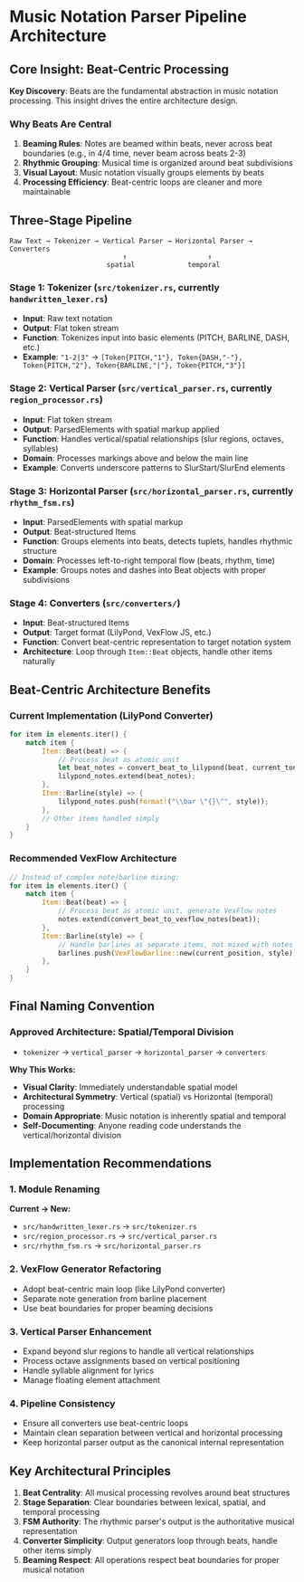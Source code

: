 # Music Notation Parser Pipeline Architecture

## Core Insight: Beat-Centric Processing

**Key Discovery**: Beats are the fundamental abstraction in music notation processing. This insight drives the entire architecture design.

### Why Beats Are Central

1. **Beaming Rules**: Notes are beamed within beats, never across beat boundaries (e.g., in 4/4 time, never beam across beats 2-3)
2. **Rhythmic Grouping**: Musical time is organized around beat subdivisions
3. **Visual Layout**: Music notation visually groups elements by beats
4. **Processing Efficiency**: Beat-centric loops are cleaner and more maintainable

## Three-Stage Pipeline

```
Raw Text → Tokenizer → Vertical Parser → Horizontal Parser → Converters
                            ↑                    ↑
                        spatial             temporal
```

### Stage 1: Tokenizer (`src/tokenizer.rs`, currently `handwritten_lexer.rs`)
- **Input**: Raw text notation
- **Output**: Flat token stream
- **Function**: Tokenizes input into basic elements (PITCH, BARLINE, DASH, etc.)
- **Example**: `"1-2|3"` → `[Token{PITCH,"1"}, Token{DASH,"-"}, Token{PITCH,"2"}, Token{BARLINE,"|"}, Token{PITCH,"3"}]`

### Stage 2: Vertical Parser (`src/vertical_parser.rs`, currently `region_processor.rs`)
- **Input**: Flat token stream
- **Output**: ParsedElements with spatial markup applied
- **Function**: Handles vertical/spatial relationships (slur regions, octaves, syllables)
- **Domain**: Processes markings above and below the main line
- **Example**: Converts underscore patterns to SlurStart/SlurEnd elements

### Stage 3: Horizontal Parser (`src/horizontal_parser.rs`, currently `rhythm_fsm.rs`)
- **Input**: ParsedElements with spatial markup
- **Output**: Beat-structured Items
- **Function**: Groups elements into beats, detects tuplets, handles rhythmic structure
- **Domain**: Processes left-to-right temporal flow (beats, rhythm, time)
- **Example**: Groups notes and dashes into Beat objects with proper subdivisions

### Stage 4: Converters (`src/converters/`)
- **Input**: Beat-structured Items
- **Output**: Target format (LilyPond, VexFlow JS, etc.)
- **Function**: Convert beat-centric representation to target notation system
- **Architecture**: Loop through `Item::Beat` objects, handle other items naturally

## Beat-Centric Architecture Benefits

### Current Implementation (LilyPond Converter)
```rust
for item in elements.iter() {
    match item {
        Item::Beat(beat) => {
            // Process beat as atomic unit
            let beat_notes = convert_beat_to_lilypond(beat, current_tonic)?;
            lilypond_notes.extend(beat_notes);
        },
        Item::Barline(style) => {
            lilypond_notes.push(format!("\\bar \"{}\"", style));
        },
        // Other items handled simply
    }
}
```

### Recommended VexFlow Architecture
```rust
// Instead of complex note/barline mixing:
for item in elements.iter() {
    match item {
        Item::Beat(beat) => {
            // Process beat as atomic unit, generate VexFlow notes
            notes.extend(convert_beat_to_vexflow_notes(beat));
        },
        Item::Barline(style) => {
            // Handle barlines as separate items, not mixed with notes
            barlines.push(VexFlowBarline::new(current_position, style));
        },
    }
}
```

## Final Naming Convention

### Approved Architecture: Spatial/Temporal Division
- `tokenizer` → `vertical_parser` → `horizontal_parser` → `converters`

**Why This Works:**
- **Visual Clarity**: Immediately understandable spatial model
- **Architectural Symmetry**: Vertical (spatial) vs Horizontal (temporal) processing
- **Domain Appropriate**: Music notation is inherently spatial and temporal
- **Self-Documenting**: Anyone reading code understands the vertical/horizontal division

## Implementation Recommendations

### 1. Module Renaming
**Current → New:**
- `src/handwritten_lexer.rs` → `src/tokenizer.rs`
- `src/region_processor.rs` → `src/vertical_parser.rs`  
- `src/rhythm_fsm.rs` → `src/horizontal_parser.rs`

### 2. VexFlow Generator Refactoring
- Adopt beat-centric main loop (like LilyPond converter)
- Separate note generation from barline placement
- Use beat boundaries for proper beaming decisions

### 3. Vertical Parser Enhancement
- Expand beyond slur regions to handle all vertical relationships
- Process octave assignments based on vertical positioning
- Handle syllable alignment for lyrics
- Manage floating element attachment

### 4. Pipeline Consistency
- Ensure all converters use beat-centric loops
- Maintain clean separation between vertical and horizontal processing
- Keep horizontal parser output as the canonical internal representation

## Key Architectural Principles

1. **Beat Centrality**: All musical processing revolves around beat structures
2. **Stage Separation**: Clear boundaries between lexical, spatial, and temporal processing  
3. **FSM Authority**: The rhythmic parser's output is the authoritative musical representation
4. **Converter Simplicity**: Output generators loop through beats, handle other items simply
5. **Beaming Respect**: All operations respect beat boundaries for proper musical notation